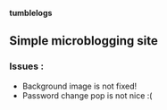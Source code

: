 **tumblelogs**
## Simple microblogging site  

### Issues :
* Background image is not fixed!
* Password change pop is not nice :(
